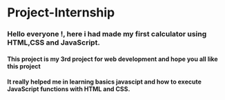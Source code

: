# Project-Internship
### Hello everyone !, here i had made my first calculator using **HTML,CSS and JavaScript.** 
#### This project is my 3rd project for web development and hope you all like this project 
#### It really helped me in learning basics javascipt and how to execute JavaScript functions with HTML and CSS.

